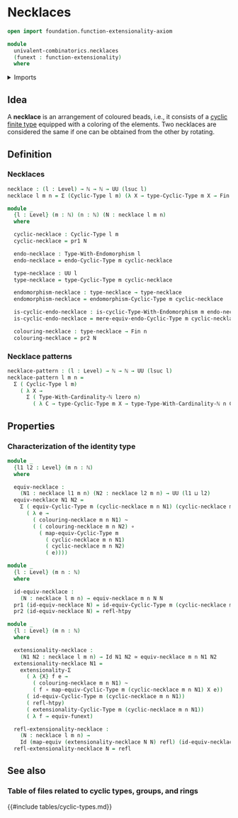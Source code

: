 # Necklaces

```agda
open import foundation.function-extensionality-axiom

module
  univalent-combinatorics.necklaces
  (funext : function-extensionality)
  where
```

<details><summary>Imports</summary>

```agda
open import elementary-number-theory.natural-numbers

open import foundation.dependent-pair-types
open import foundation.equivalences funext
open import foundation.function-extensionality funext

open import foundation.function-types funext
open import foundation.homotopies funext
open import foundation.identity-types funext
open import foundation.structure-identity-principle
open import foundation.universe-levels

open import structured-types.types-equipped-with-endomorphisms funext

open import univalent-combinatorics.cyclic-finite-types funext
open import univalent-combinatorics.finite-types funext
open import univalent-combinatorics.standard-finite-types funext
```

</details>

## Idea

A **necklace** is an arrangement of coloured beads, i.e., it consists of a
[cyclic finite type](univalent-combinatorics.cyclic-finite-types.md) equipped
with a coloring of the elements. Two necklaces are considered the same if one
can be obtained from the other by rotating.

## Definition

### Necklaces

```agda
necklace : (l : Level) → ℕ → ℕ → UU (lsuc l)
necklace l m n = Σ (Cyclic-Type l m) (λ X → type-Cyclic-Type m X → Fin n)

module _
  {l : Level} (m : ℕ) (n : ℕ) (N : necklace l m n)
  where

  cyclic-necklace : Cyclic-Type l m
  cyclic-necklace = pr1 N

  endo-necklace : Type-With-Endomorphism l
  endo-necklace = endo-Cyclic-Type m cyclic-necklace

  type-necklace : UU l
  type-necklace = type-Cyclic-Type m cyclic-necklace

  endomorphism-necklace : type-necklace → type-necklace
  endomorphism-necklace = endomorphism-Cyclic-Type m cyclic-necklace

  is-cyclic-endo-necklace : is-cyclic-Type-With-Endomorphism m endo-necklace
  is-cyclic-endo-necklace = mere-equiv-endo-Cyclic-Type m cyclic-necklace

  colouring-necklace : type-necklace → Fin n
  colouring-necklace = pr2 N
```

### Necklace patterns

```agda
necklace-pattern : (l : Level) → ℕ → ℕ → UU (lsuc l)
necklace-pattern l m n =
  Σ ( Cyclic-Type l m)
    ( λ X →
      Σ ( Type-With-Cardinality-ℕ lzero n)
        ( λ C → type-Cyclic-Type m X → type-Type-With-Cardinality-ℕ n C))
```

## Properties

### Characterization of the identity type

```agda
module _
  {l1 l2 : Level} (m n : ℕ)
  where

  equiv-necklace :
    (N1 : necklace l1 m n) (N2 : necklace l2 m n) → UU (l1 ⊔ l2)
  equiv-necklace N1 N2 =
    Σ ( equiv-Cyclic-Type m (cyclic-necklace m n N1) (cyclic-necklace m n N2))
      ( λ e →
        ( colouring-necklace m n N1) ~
        ( ( colouring-necklace m n N2) ∘
          ( map-equiv-Cyclic-Type m
            ( cyclic-necklace m n N1)
            ( cyclic-necklace m n N2)
            ( e))))

module _
  {l : Level} (m n : ℕ)
  where

  id-equiv-necklace :
    (N : necklace l m n) → equiv-necklace m n N N
  pr1 (id-equiv-necklace N) = id-equiv-Cyclic-Type m (cyclic-necklace m n N)
  pr2 (id-equiv-necklace N) = refl-htpy

module _
  {l : Level} (m n : ℕ)
  where

  extensionality-necklace :
    (N1 N2 : necklace l m n) → Id N1 N2 ≃ equiv-necklace m n N1 N2
  extensionality-necklace N1 =
    extensionality-Σ
      ( λ {X} f e →
        ( colouring-necklace m n N1) ~
        ( f ∘ map-equiv-Cyclic-Type m (cyclic-necklace m n N1) X e))
      ( id-equiv-Cyclic-Type m (cyclic-necklace m n N1))
      ( refl-htpy)
      ( extensionality-Cyclic-Type m (cyclic-necklace m n N1))
      ( λ f → equiv-funext)

  refl-extensionality-necklace :
    (N : necklace l m n) →
    Id (map-equiv (extensionality-necklace N N) refl) (id-equiv-necklace m n N)
  refl-extensionality-necklace N = refl
```

## See also

### Table of files related to cyclic types, groups, and rings

{{#include tables/cyclic-types.md}}
